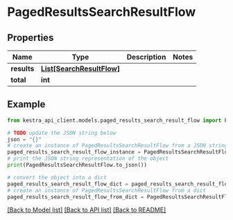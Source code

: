 # PagedResultsSearchResultFlow


## Properties

Name | Type | Description | Notes
------------ | ------------- | ------------- | -------------
**results** | [**List[SearchResultFlow]**](SearchResultFlow.md) |  | 
**total** | **int** |  | 

## Example

```python
from kestra_api_client.models.paged_results_search_result_flow import PagedResultsSearchResultFlow

# TODO update the JSON string below
json = "{}"
# create an instance of PagedResultsSearchResultFlow from a JSON string
paged_results_search_result_flow_instance = PagedResultsSearchResultFlow.from_json(json)
# print the JSON string representation of the object
print(PagedResultsSearchResultFlow.to_json())

# convert the object into a dict
paged_results_search_result_flow_dict = paged_results_search_result_flow_instance.to_dict()
# create an instance of PagedResultsSearchResultFlow from a dict
paged_results_search_result_flow_from_dict = PagedResultsSearchResultFlow.from_dict(paged_results_search_result_flow_dict)
```
[[Back to Model list]](../README.md#documentation-for-models) [[Back to API list]](../README.md#documentation-for-api-endpoints) [[Back to README]](../README.md)


